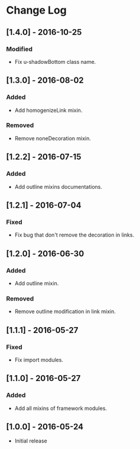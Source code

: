 # Change Log

## [1.4.0] - 2016-10-25

### Modified
- Fix u-shadowBottom class name.


## [1.3.0] - 2016-08-02

### Added
- Add homogenizeLink mixin.

### Removed
- Remove noneDecoration mixin.


## [1.2.2] - 2016-07-15

### Added
- Add outline mixins documentations.


## [1.2.1] - 2016-07-04

### Fixed
- Fix bug that don't remove the decoration in links.


## [1.2.0] - 2016-06-30

### Added
- Add outline mixin.

### Removed
- Remove outline modification in link mixin.


## [1.1.1] - 2016-05-27

### Fixed
- Fix import modules.

## [1.1.0] - 2016-05-27

### Added
- Add all mixins of framework modules.

## [1.0.0] - 2016-05-24 

* Initial release